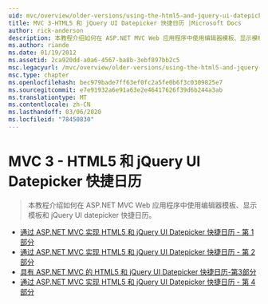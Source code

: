 ```yaml
---
uid: mvc/overview/older-versions/using-the-html5-and-jquery-ui-datepicker-popup-calendar-with-aspnet-mvc/index
title: MVC 3-HTML5 和 jQuery UI Datepicker 快捷日历 |Microsoft Docs
author: rick-anderson
description: 本教程介绍如何在 ASP.NET MVC Web 应用程序中使用编辑器模板、显示模板和 jQuery UI datepicker 快捷日历。
ms.author: riande
ms.date: 01/19/2012
ms.assetid: 2ca920dd-a0a6-4567-ba8b-3ebf897bb2c5
msc.legacyurl: /mvc/overview/older-versions/using-the-html5-and-jquery-ui-datepicker-popup-calendar-with-aspnet-mvc
msc.type: chapter
ms.openlocfilehash: bec979bade7ff63ef0fc2a5fe0b6f3c0309825e7
ms.sourcegitcommit: e7e91932a6e91a63e2e46417626f39d6b244a3ab
ms.translationtype: MT
ms.contentlocale: zh-CN
ms.lasthandoff: 03/06/2020
ms.locfileid: "78450830"
---
```

# <a name="mvc-3---the-html5-and-jquery-ui-datepicker-popup-calendar"></a>MVC 3 - HTML5 和 jQuery UI Datepicker 快捷日历

> 本教程介绍如何在 ASP.NET MVC Web 应用程序中使用编辑器模板、显示模板和 jQuery UI datepicker 快捷日历。

- [通过 ASP.NET MVC 实现 HTML5 和 jQuery UI Datepicker 快捷日历 - 第 1 部分](using-the-html5-and-jquery-ui-datepicker-popup-calendar-with-aspnet-mvc-part-1.md)
- [通过 ASP.NET MVC 实现 HTML5 和 jQuery UI Datepicker 快捷日历 - 第 2 部分](using-the-html5-and-jquery-ui-datepicker-popup-calendar-with-aspnet-mvc-part-2.md)
- [具有 ASP.NET MVC 的 HTML5 和 jQuery UI Datepicker 快捷日历-第3部分](using-the-html5-and-jquery-ui-datepicker-popup-calendar-with-aspnet-mvc-part-3.md)
- [通过 ASP.NET MVC 实现 HTML5 和 jQuery UI Datepicker 快捷日历 - 第 4 部分](using-the-html5-and-jquery-ui-datepicker-popup-calendar-with-aspnet-mvc-part-4.md)
